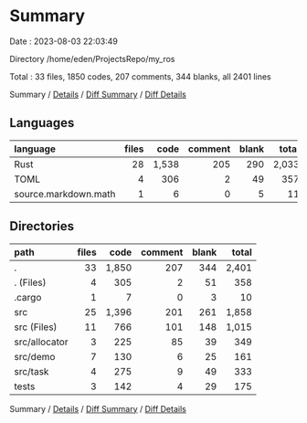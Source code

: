 # Summary

Date : 2023-08-03 22:03:49

Directory /home/eden/ProjectsRepo/my_ros

Total : 33 files,  1850 codes, 207 comments, 344 blanks, all 2401 lines

Summary / [Details](details.md) / [Diff Summary](diff.md) / [Diff Details](diff-details.md)

## Languages
| language | files | code | comment | blank | total |
| :--- | ---: | ---: | ---: | ---: | ---: |
| Rust | 28 | 1,538 | 205 | 290 | 2,033 |
| TOML | 4 | 306 | 2 | 49 | 357 |
| source.markdown.math | 1 | 6 | 0 | 5 | 11 |

## Directories
| path | files | code | comment | blank | total |
| :--- | ---: | ---: | ---: | ---: | ---: |
| . | 33 | 1,850 | 207 | 344 | 2,401 |
| . (Files) | 4 | 305 | 2 | 51 | 358 |
| .cargo | 1 | 7 | 0 | 3 | 10 |
| src | 25 | 1,396 | 201 | 261 | 1,858 |
| src (Files) | 11 | 766 | 101 | 148 | 1,015 |
| src/allocator | 3 | 225 | 85 | 39 | 349 |
| src/demo | 7 | 130 | 6 | 25 | 161 |
| src/task | 4 | 275 | 9 | 49 | 333 |
| tests | 3 | 142 | 4 | 29 | 175 |

Summary / [Details](details.md) / [Diff Summary](diff.md) / [Diff Details](diff-details.md)